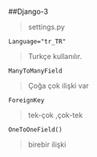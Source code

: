 ##Django-3  
> settings.py  

	Language="tr_TR"    

>Turkçe kullanılır.  

	ManyToManyField    
> Çoğa çok ilişki var  

	ForeignKey   
 	
> tek-çok ,çok-tek    

	OneToOneField()  

> birebir ilişki  
